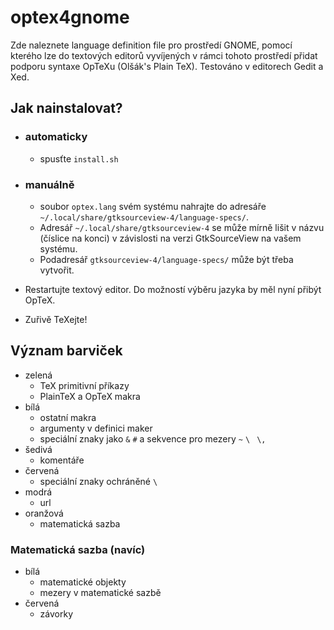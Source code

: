 # optex4gnome

Zde naleznete language definition file pro prostředí GNOME, pomocí kterého lze do textových editorů vyvíjených v rámci tohoto prostředí přidat podporu syntaxe OpTeXu (Olšák's Plain TeX).
Testováno v editorech Gedit a Xed.

## Jak nainstalovat?

- ### automaticky
	- spusťte `install.sh`
- ### manuálně
	- soubor `optex.lang` svém systému nahrajte do adresáře `~/.local/share/gtksourceview-4/language-specs/`.
	- Adresář `~/.local/share/gtksourceview-4` se může mírně lišit v názvu (číslice na konci) v závislosti na verzi GtkSourceView na vašem systému. 
	- Podadresář `gtksourceview-4/language-specs/` může být třeba vytvořit.

- Restartujte textový editor. Do možností výběru jazyka by měl nyní přibýt OpTeX.
- Zuřivě TeXejte!

## Význam barviček
 - zelená
 	- TeX primitivní příkazy
 	- PlainTeX a OpTeX makra
 - bílá
 	- ostatní makra
 	- argumenty v definici maker
 	- speciální znaky jako `&` `#` a sekvence pro mezery `~` `\ ` `\,`
 - šedivá
 	- komentáře
 - červená
 	- speciální znaky ochráněné `\` 
 - modrá
 	- url
 - oranžová
 	- matematická sazba

### Matematická sazba (navíc)
- bílá
	- matematické objekty
	- mezery v matematické sazbě
- červená
	- závorky
